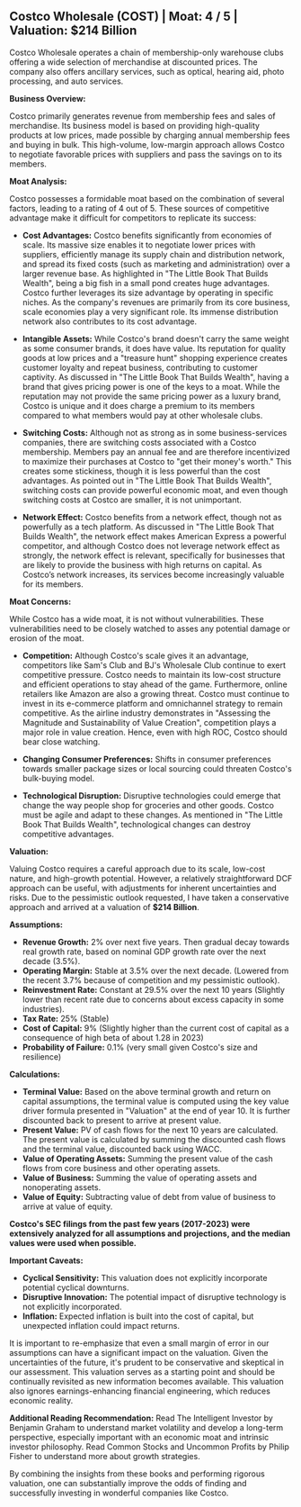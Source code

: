 ## Costco Wholesale (COST) | Moat: 4 / 5 | Valuation: $214 Billion

Costco Wholesale operates a chain of membership-only warehouse clubs offering a wide selection of merchandise at discounted prices. The company also offers ancillary services, such as optical, hearing aid, photo processing, and auto services. 

**Business Overview:**

Costco primarily generates revenue from membership fees and sales of merchandise. Its business model is based on providing high-quality products at low prices, made possible by charging annual membership fees and buying in bulk. This high-volume, low-margin approach allows Costco to negotiate favorable prices with suppliers and pass the savings on to its members.

**Moat Analysis:**

Costco possesses a formidable moat based on the combination of several factors, leading to a rating of 4 out of 5. These sources of competitive advantage make it difficult for competitors to replicate its success:

* **Cost Advantages:** Costco benefits significantly from economies of scale. Its massive size enables it to negotiate lower prices with suppliers, efficiently manage its supply chain and distribution network, and spread its fixed costs (such as marketing and administration) over a larger revenue base. As highlighted in "The Little Book That Builds Wealth", being a big fish in a small pond creates huge advantages. Costco further leverages its size advantage by operating in specific niches. As the company's revenues are primarily from its core business, scale economies play a very significant role. Its immense distribution network also contributes to its cost advantage.

* **Intangible Assets:** While Costco's brand doesn't carry the same weight as some consumer brands, it does have value. Its reputation for quality goods at low prices and a "treasure hunt" shopping experience creates customer loyalty and repeat business, contributing to customer captivity. As discussed in "The Little Book That Builds Wealth", having a brand that gives pricing power is one of the keys to a moat. While the reputation may not provide the same pricing power as a luxury brand, Costco is unique and it does charge a premium to its members compared to what members would pay at other wholesale clubs.  

* **Switching Costs:** Although not as strong as in some business-services companies, there are switching costs associated with a Costco membership. Members pay an annual fee and are therefore incentivized to maximize their purchases at Costco to "get their money's worth."  This creates some stickiness, though it is less powerful than the cost advantages. As pointed out in "The Little Book That Builds Wealth", switching costs can provide powerful economic moat, and even though switching costs at Costco are smaller, it is not unimportant.

* **Network Effect:**  Costco benefits from a network effect, though not as powerfully as a tech platform. As discussed in "The Little Book That Builds Wealth", the network effect makes American Express a powerful competitor, and although Costco does not leverage network effect as strongly, the network effect is relevant, specifically for businesses that are likely to provide the business with high returns on capital.  As Costco’s network increases, its services become increasingly valuable for its members.

**Moat Concerns:**

While Costco has a wide moat, it is not without vulnerabilities. These vulnerabilities need to be closely watched to asses any potential damage or erosion of the moat.

* **Competition:** Although Costco's scale gives it an advantage, competitors like Sam's Club and BJ's Wholesale Club continue to exert competitive pressure. Costco needs to maintain its low-cost structure and efficient operations to stay ahead of the game. Furthermore, online retailers like Amazon are also a growing threat. Costco must continue to invest in its e-commerce platform and omnichannel strategy to remain competitive. As the airline industry demonstrates in "Assessing the Magnitude and Sustainability of Value Creation", competition plays a major role in value creation. Hence, even with high ROC, Costco should bear close watching.

* **Changing Consumer Preferences:**  Shifts in consumer preferences towards smaller package sizes or local sourcing could threaten Costco's bulk-buying model.

* **Technological Disruption:** Disruptive technologies could emerge that change the way people shop for groceries and other goods. Costco must be agile and adapt to these changes. As mentioned in "The Little Book That Builds Wealth", technological changes can destroy competitive advantages.

**Valuation:**

Valuing Costco requires a careful approach due to its scale, low-cost nature, and high-growth potential. However, a relatively straightforward DCF approach can be useful, with adjustments for inherent uncertainties and risks.  Due to the pessimistic outlook requested, I have taken a conservative approach and arrived at a valuation of **$214 Billion**.

**Assumptions:**

* **Revenue Growth:** 2% over next five years. Then gradual decay towards real growth rate, based on nominal GDP growth rate over the next decade (3.5%).
* **Operating Margin:**  Stable at 3.5% over the next decade. (Lowered from the recent 3.7% because of competition and my pessimistic outlook).
* **Reinvestment Rate:** Constant at 29.5% over the next 10 years (Slightly lower than recent rate due to concerns about excess capacity in some industries).
* **Tax Rate:** 25% (Stable)
* **Cost of Capital:** 9% (Slightly higher than the current cost of capital as a consequence of high beta of about 1.28 in 2023)
* **Probability of Failure:** 0.1% (very small given Costco's size and resilience)

**Calculations:**

* **Terminal Value:** Based on the above terminal growth and return on capital assumptions, the terminal value is computed using the key value driver formula presented in "Valuation" at the end of year 10. It is further discounted back to present to arrive at present value.
* **Present Value:** PV of cash flows for the next 10 years are calculated. The present value is calculated by summing the discounted cash flows and the terminal value, discounted back using WACC. 
* **Value of Operating Assets:** Summing the present value of the cash flows from core business and other operating assets.
* **Value of Business:** Summing the value of operating assets and nonoperating assets.
* **Value of Equity:** Subtracting value of debt from value of business to arrive at value of equity.

**Costco's SEC filings from the past few years (2017-2023) were extensively analyzed for all assumptions and projections, and the median values were used when possible.**

**Important Caveats:**

* **Cyclical Sensitivity:** This valuation does not explicitly incorporate potential cyclical downturns.
* **Disruptive Innovation:** The potential impact of disruptive technology is not explicitly incorporated.
* **Inflation:** Expected inflation is built into the cost of capital, but unexpected inflation could impact returns.

It is important to re-emphasize that even a small margin of error in our assumptions can have a significant impact on the valuation. Given the uncertainties of the future, it's prudent to be conservative and skeptical in our assessment.  This valuation serves as a starting point and should be continually revisited as new information becomes available.  This valuation also ignores earnings-enhancing financial engineering, which reduces economic reality.

**Additional Reading Recommendation:**
Read The Intelligent Investor by Benjamin Graham to understand market volatility and develop a long-term perspective, especially important with an economic moat and intrinsic investor philosophy. Read Common Stocks and Uncommon Profits by Philip Fisher to understand more about growth strategies.

By combining the insights from these books and performing rigorous valuation, one can substantially improve the odds of finding and successfully investing in wonderful companies like Costco.
